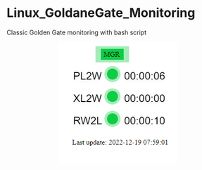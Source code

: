 # Linux_GoldaneGate_Monitoring
Classic Golden Gate monitoring with bash script

<div style="text-align: center">
    <img alt="Screenshot" src="Screenshot.png">
</div>

